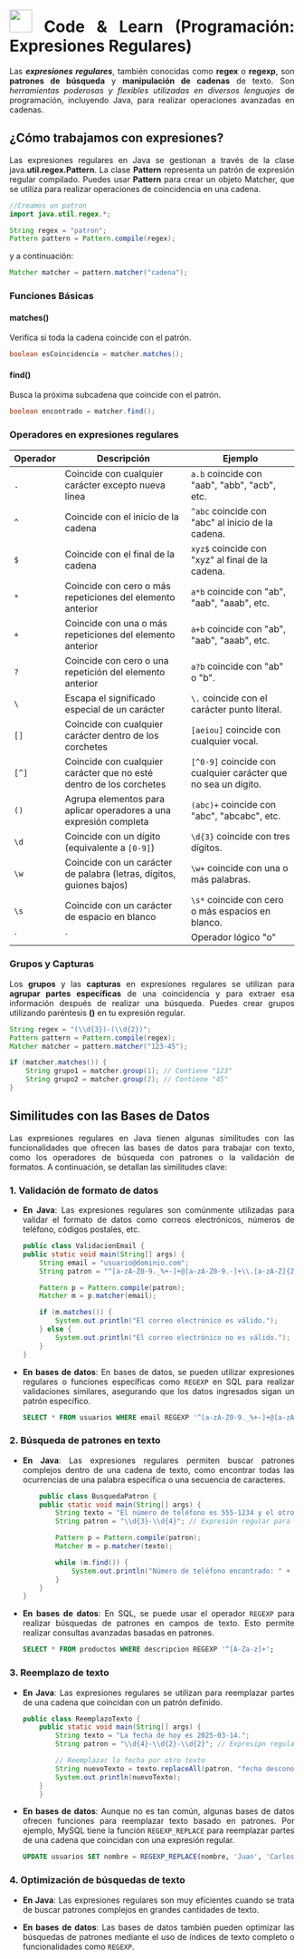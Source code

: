 <div align="justify">

# <img src=../../../../images/coding-book.png width="40"> Code & Learn (Programación: Expresiones Regulares)

Las ___expresiones regulares___, también conocidas como __regex__ o __regexp__, son __patrones de búsqueda__ y __manipulación de cadenas__ de texto. Son _herramientas poderosas y flexibles utilizadas en diversos lenguajes_ de programación, incluyendo Java, para realizar operaciones avanzadas en cadenas. 

## ¿Cómo trabajamos con expresiones?

Las expresiones regulares en Java se gestionan a través de la clase java.__util.regex.Pattern__. La clase __Pattern__ representa un patrón de expresión regular compilado. Puedes usar __Pattern__ para crear un objeto Matcher, que se utiliza para realizar operaciones de coincidencia en una cadena.

```java
//Creamos un patron
import java.util.regex.*;

String regex = "patron";
Pattern pattern = Pattern.compile(regex);
```

y a continuación:

```java
Matcher matcher = pattern.matcher("cadena");
```

### Funciones Básicas

#### matches()

Verifica si toda la cadena coincide con el patrón.

```java
boolean esCoincidencia = matcher.matches();
```

#### find()

Busca la próxima subcadena que coincide con el patrón.

```java
boolean encontrado = matcher.find();
```

### Operadores en expresiones regulares

| Operador  | Descripción                                      | Ejemplo                |
|-----------|--------------------------------------------------|------------------------|
| `.`       | Coincide con cualquier carácter excepto nueva línea | `a.b` coincide con "aab", "abb", "acb", etc. |
| `^`       | Coincide con el inicio de la cadena               | `^abc` coincide con "abc" al inicio de la cadena. |
| `$`       | Coincide con el final de la cadena                | `xyz$` coincide con "xyz" al final de la cadena. |
| `*`       | Coincide con cero o más repeticiones del elemento anterior | `a*b` coincide con "ab", "aab", "aaab", etc. |
| `+`       | Coincide con una o más repeticiones del elemento anterior | `a+b` coincide con "ab", "aab", "aaab", etc. |
| `?`       | Coincide con cero o una repetición del elemento anterior | `a?b` coincide con "ab" o "b". |
| `\`       | Escapa el significado especial de un carácter      | `\.` coincide con el carácter punto literal. |
| `[]`      | Coincide con cualquier carácter dentro de los corchetes | `[aeiou]` coincide con cualquier vocal. |
| `[^]`     | Coincide con cualquier carácter que no esté dentro de los corchetes | `[^0-9]` coincide con cualquier carácter que no sea un dígito. |
| `()`      | Agrupa elementos para aplicar operadores a una expresión completa | `(abc)+` coincide con "abc", "abcabc", etc. |
| `\d`      | Coincide con un dígito (equivalente a `[0-9]`)   | `\d{3}` coincide con tres dígitos. |
| `\w`      | Coincide con un carácter de palabra (letras, dígitos, guiones bajos) | `\w+` coincide con una o más palabras. |
| `\s`      | Coincide con un carácter de espacio en blanco     | `\s*` coincide con cero o más espacios en blanco. |
| `|`       | Operador lógico "o"                               | `a|b` coincide con "a" o "b". |

### Grupos y Capturas

Los __grupos__ y las __capturas__ en expresiones regulares se utilizan para __agrupar partes específicas__ de una coincidencia y para extraer esa información después de realizar una búsqueda. Puedes crear grupos utilizando paréntesis __()__ en tu expresión regular. 

```java
String regex = "(\\d{3})-(\\d{2})";
Pattern pattern = Pattern.compile(regex);
Matcher matcher = pattern.matcher("123-45");

if (matcher.matches()) {
    String grupo1 = matcher.group(1); // Contiene "123"
    String grupo2 = matcher.group(2); // Contiene "45"
}
```

## Similitudes con las Bases de Datos

Las expresiones regulares en Java tienen algunas similitudes con las funcionalidades que ofrecen las bases de datos para trabajar con texto, como los operadores de búsqueda con patrones o la validación de formatos. A continuación, se detallan las similitudes clave:

### 1. Validación de formato de datos

- __En Java__: Las expresiones regulares son comúnmente utilizadas para validar el formato de datos como correos electrónicos, números de teléfono, códigos postales, etc.

    ```java
    public class ValidacionEmail {
    public static void main(String[] args) {
        String email = "usuario@dominio.com";
        String patron = "^[a-zA-Z0-9._%+-]+@[a-zA-Z0-9.-]+\\.[a-zA-Z]{2,}$"; // Expresión regular para validar un correo electrónico

        Pattern p = Pattern.compile(patron);
        Matcher m = p.matcher(email);

        if (m.matches()) {
            System.out.println("El correo electrónico es válido.");
        } else {
            System.out.println("El correo electrónico no es válido.");
        }
    }
    ```

- __En bases de datos__: En bases de datos, se pueden utilizar expresiones regulares o funciones específicas como `REGEXP` en SQL para realizar validaciones similares, asegurando que los datos ingresados sigan un patrón específico.

    ```sql
    SELECT * FROM usuarios WHERE email REGEXP '^[a-zA-Z0-9._%+-]+@[a-zA-Z0-9.-]+\.[a-zA-Z]{2,}$';
    ```

### 2. Búsqueda de patrones en texto

- __En Java__: Las expresiones regulares permiten buscar patrones complejos dentro de una cadena de texto, como encontrar todas las ocurrencias de una palabra específica o una secuencia de caracteres.

    ```java
        public class BusquedaPatron {
        public static void main(String[] args) {
            String texto = "El número de teléfono es 555-1234 y el otro es 555-5678.";
            String patron = "\\d{3}-\\d{4}"; // Expresión regular para encontrar un número de teléfono en el formato 555-1234

            Pattern p = Pattern.compile(patron);
            Matcher m = p.matcher(texto);

            while (m.find()) {
                System.out.println("Número de teléfono encontrado: " + m.group());
            }
        }
    }
    ```

- __En bases de datos__: En SQL, se puede usar el operador `REGEXP` para realizar búsquedas de patrones en campos de texto. Esto permite realizar consultas avanzadas basadas en patrones.

    ```sql
    SELECT * FROM productos WHERE descripcion REGEXP '^[A-Za-z]+';
    ```

### 3. Reemplazo de texto

- __En Java__: Las expresiones regulares se utilizan para reemplazar partes de una cadena que coincidan con un patrón definido.

    ```java
    public class ReemplazoTexto {
        public static void main(String[] args) {
            String texto = "La fecha de hoy es 2025-03-14.";
            String patron = "\\d{4}-\\d{2}-\\d{2}"; // Expresipn regular para identificar una fecha en formato yyyy-MM-dd

            // Reemplazar la fecha por otro texto
            String nuevoTexto = texto.replaceAll(patron, "fecha desconocida");
            System.out.println(nuevoTexto);
        }
        }
    ```

- __En bases de datos__: Aunque no es tan común, algunas bases de datos ofrecen funciones para reemplazar texto basado en patrones. Por ejemplo, MySQL tiene la función `REGEXP_REPLACE` para reemplazar partes de una cadena que coincidan con una expresión regular.

    ```sql
    UPDATE usuarios SET nombre = REGEXP_REPLACE(nombre, 'Juan', 'Carlos');
    ```

### 4. Optimización de búsquedas de texto

- __En Java__: Las expresiones regulares son muy eficientes cuando se trata de buscar patrones complejos en grandes cantidades de texto.
- __En bases de datos__: Las bases de datos también pueden optimizar las búsquedas de patrones mediante el uso de índices de texto completo o funcionalidades como `REGEXP`.

    ```sql
    
    ```

</div>